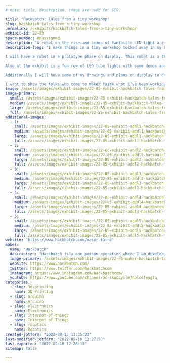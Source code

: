 ```yaml
---
# note: title, description, image are used for SEO

title: "Hackbatch: Tales from a tiny workshop"
slug: hackbatch-tales-from-a-tiny-workshop
permalink: /exhibits/hackbatch-tales-from-a-tiny-workshop/
exhibit-id: 22-85
space-number: Unassigned
description: "A robot on the rise and beams of fantastic LED light are on display at the Hackbatch exhibit!"
description-long: "I make things in a tiny workshop tucked away in my bedroom closet. A single workbench and some basic tools are used to build robots, make art and videos, and all sorts of fun lights! 

I will have a robot in a prototype phase on display. This robot is a three wheeled droid-like bot made from salvaged parts and infused with some 3D printing magic.

Also at the exhibit is a fun row of LED tube lights with some demos and animation flows that will leave the eye satisfied!

Additionally I will have some of my drawings and plans on display to demonstrate that making things is a process from idea to planning and fabrication. Most times this is a chaotic but creative endeavor.

I want to show the folks who come to maker faire what I’ve been working on and share a bit about what I want to do next!"
image: /assets/images/exhibit-images/22-85-exhibit-hackbatch-tales-from-a-tiny-workshop-img-1702-large.jpg
image-primary: 
  small: /assets/images/exhibit-images/22-85-exhibit-hackbatch-tales-from-a-tiny-workshop-img-1702-small.jpg
  medium: /assets/images/exhibit-images/22-85-exhibit-hackbatch-tales-from-a-tiny-workshop-img-1702-medium.jpg
  large: /assets/images/exhibit-images/22-85-exhibit-hackbatch-tales-from-a-tiny-workshop-img-1702-large.jpg
  full: /assets/images/exhibit-images/22-85-exhibit-hackbatch-tales-from-a-tiny-workshop-img-1702-full.jpg
additional-images: 
  - 1:
    small: /assets/images/exhibit-images/22-85-exhibit-addl1-hackbatch-tales-from-a-tiny-workshop-img-1705-small.jpg
    medium: /assets/images/exhibit-images/22-85-exhibit-addl1-hackbatch-tales-from-a-tiny-workshop-img-1705-medium.jpg
    large: /assets/images/exhibit-images/22-85-exhibit-addl1-hackbatch-tales-from-a-tiny-workshop-img-1705-large.jpg
    full: /assets/images/exhibit-images/22-85-exhibit-addl1-hackbatch-tales-from-a-tiny-workshop-img-1705-full.jpg
  - 2:
    small: /assets/images/exhibit-images/22-85-exhibit-addl2-hackbatch-tales-from-a-tiny-workshop-img-1704-small.jpg
    medium: /assets/images/exhibit-images/22-85-exhibit-addl2-hackbatch-tales-from-a-tiny-workshop-img-1704-medium.jpg
    large: /assets/images/exhibit-images/22-85-exhibit-addl2-hackbatch-tales-from-a-tiny-workshop-img-1704-large.jpg
    full: /assets/images/exhibit-images/22-85-exhibit-addl2-hackbatch-tales-from-a-tiny-workshop-img-1704-full.jpg
  - 3:
    small: /assets/images/exhibit-images/22-85-exhibit-addl3-hackbatch-tales-from-a-tiny-workshop-img-1708-small.jpg
    medium: /assets/images/exhibit-images/22-85-exhibit-addl3-hackbatch-tales-from-a-tiny-workshop-img-1708-medium.jpg
    large: /assets/images/exhibit-images/22-85-exhibit-addl3-hackbatch-tales-from-a-tiny-workshop-img-1708-large.jpg
    full: /assets/images/exhibit-images/22-85-exhibit-addl3-hackbatch-tales-from-a-tiny-workshop-img-1708-full.jpg
  - 4:
    small: /assets/images/exhibit-images/22-85-exhibit-addl4-hackbatch-tales-from-a-tiny-workshop-img-1709-small.jpg
    medium: /assets/images/exhibit-images/22-85-exhibit-addl4-hackbatch-tales-from-a-tiny-workshop-img-1709-medium.jpg
    large: /assets/images/exhibit-images/22-85-exhibit-addl4-hackbatch-tales-from-a-tiny-workshop-img-1709-large.jpg
    full: /assets/images/exhibit-images/22-85-exhibit-addl4-hackbatch-tales-from-a-tiny-workshop-img-1709-full.jpg
  - 5:
    small: /assets/images/exhibit-images/22-85-exhibit-addl5-hackbatch-tales-from-a-tiny-workshop-img-1710-small.jpg
    medium: /assets/images/exhibit-images/22-85-exhibit-addl5-hackbatch-tales-from-a-tiny-workshop-img-1710-medium.jpg
    large: /assets/images/exhibit-images/22-85-exhibit-addl5-hackbatch-tales-from-a-tiny-workshop-img-1710-large.jpg
    full: /assets/images/exhibit-images/22-85-exhibit-addl5-hackbatch-tales-from-a-tiny-workshop-img-1710-full.jpg
website: "https://www.hackbatch.com/maker-faire"
maker: 
  name: "Hackbatch"
  description: "Hackbatch is a one person operation where I am developing my own projects and products. I make videos about my projects and provide maker resources on my website. I am passionate about sharing my process and have followed many paths of problem-solving by looking at and expanding on the processes of others."
  image-primary: /assets/images/exhibit-images/22-85-maker-hackbatch-tales-from-a-tiny-workshop-f8162aed-572f-419a-8a29-4c4283c7d97f-medium.jpeg
  website: https://www.hackbatch.com/
  twitter: https://www.twitter.com/hackbatchcom
  instagram: https://www.instagram.com/hackbatchcom/
  youtube: https://www.youtube.com/channel/uc-skwcqyile7nblcdfeagtq
categories: 
  - slug: 3d-printing
    name: 3D Printing
  - slug: arduino
    name: Arduino
  - slug: electronics
    name: Electronics
  - slug: internet-of-things
    name: Internet of Things
  - slug: robotics
    name: Robotics
created-jotform: "2022-08-23 11:35:22"
last-modified-jotform: "2022-09-10 12:27:50"
last-exported: "2022-09-10 12:28:13"
sitemap: false

---
```

